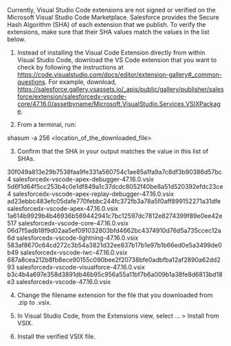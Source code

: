 Currently, Visual Studio Code extensions are not signed or verified on the
Microsoft Visual Studio Code Marketplace. Salesforce provides the Secure Hash
Algorithm (SHA) of each extension that we publish. To verify the extensions,
make sure that their SHA values match the values in the list below.

1. Instead of installing the Visual Code Extension directly from within Visual
   Studio Code, download the VS Code extension that you want to check by
   following the instructions at
   https://code.visualstudio.com/docs/editor/extension-gallery#_common-questions.
   For example, download,
   https://salesforce.gallery.vsassets.io/_apis/public/gallery/publisher/salesforce/extension/salesforcedx-vscode-core/47.16.0/assetbyname/Microsoft.VisualStudio.Services.VSIXPackage.

2. From a terminal, run:

shasum -a 256 <location_of_the_downloaded_file>

3. Confirm that the SHA in your output matches the value in this list of SHAs.

30f049a813e29b7538faa9fe331a560754c1ae85a1fa9a7c8df3b90386d57bc4  salesforcedx-vscode-apex-debugger-47.16.0.vsix
5d6f1d64f5cc253b4c0e1df849a1c37dcdc8052f40be8a51d520392efdc23ce4  salesforcedx-vscode-apex-replay-debugger-47.16.0.vsix
ad23ebbc483efc05dafe770febbc244fc372fb3a78a5f0aff899152271a31dfe  salesforcedx-vscode-apex-47.16.0.vsix
1a614b9929b4b46936b569442941c7bc12597dc7812e8274399f89e0ee42e517  salesforcedx-vscode-core-47.16.0.vsix
06d7f5adb18f9d02aa5ef091032803bfd4662bc4374910d76d5a735ccec12a6d  salesforcedx-vscode-lightning-47.16.0.vsix
583af8670c64cd272c3b54a3821d32ee837b17b1e97b1b66ed0e5a3499de0b49  salesforcedx-vscode-lwc-47.16.0.vsix
687a8cea212b8fb8ece90155c090bee2f20738bfe0adbfba12af2890a62dd293  salesforcedx-vscode-visualforce-47.16.0.vsix
b3c4b4a697e358d3891db46b95c956a55a11bf7b6a009b1a38fe8d6813bd18e3  salesforcedx-vscode-47.16.0.vsix


4. Change the filename extension for the file that you downloaded from .zip to
.vsix.

5. In Visual Studio Code, from the Extensions view, select ... > Install from
VSIX.

6. Install the verified VSIX file.
